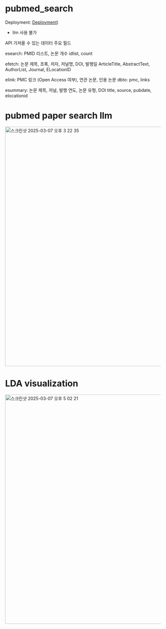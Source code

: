 # pubmed_search

Deployment: [Deployment](https://pubmedsearch-9nbubmurcnekcfnatgnv6i.streamlit.app/))

- llm 사용 불가
 
API	가져올 수 있는 데이터	주요 필드

esearch:	PMID 리스트, 논문 개수	idlist, count

efetch:	논문 제목, 초록, 저자, 저널명, DOI, 발행일	ArticleTitle, AbstractText, AuthorList, Journal, ELocationID

elink:	PMC 링크 (Open Access 여부), 연관 논문, 인용 논문	dbto: pmc, links

esummary:	논문 제목, 저널, 발행 연도, 논문 유형, DOI	title, source, pubdate, elocationid


# pubmed paper search llm 
<img width="776" alt="스크린샷 2025-03-07 오후 3 22 35" src="https://github.com/user-attachments/assets/8fa41774-91e4-4e63-aecb-1534ab78088d" />

# LDA visualization
<img width="743" alt="스크린샷 2025-03-07 오후 5 02 21" src="https://github.com/user-attachments/assets/3d5542bf-fb4d-45b2-890c-6b9c6d754607" />
